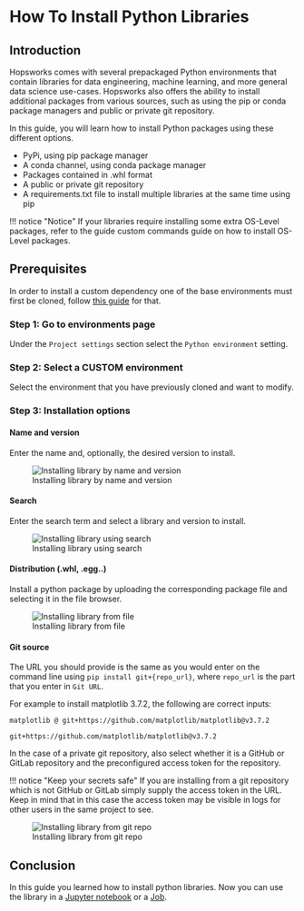 # How To Install Python Libraries

## Introduction

Hopsworks comes with several prepackaged Python environments that contain libraries for data engineering, machine learning, and more general data science use-cases. Hopsworks also offers the ability to install additional packages from various sources, such as using the pip or conda package managers and public or private git repository.

In this guide, you will learn how to install Python packages using these different options.

* PyPi, using pip package manager
* A conda channel, using conda package manager
* Packages contained in .whl format
* A public or private git repository
* A requirements.txt file to install multiple libraries at the same time using pip

!!! notice "Notice"
    If your libraries require installing some extra OS-Level packages, refer to the guide custom commands guide on how to install OS-Level packages.


## Prerequisites

In order to install a custom dependency one of the base environments must first be cloned, follow [this guide](python_env_clone.md) for that.

### Step 1: Go to environments page

Under the `Project settings` section select the `Python environment` setting.

### Step 2: Select a CUSTOM environment

Select the environment that you have previously cloned and want to modify.

### Step 3: Installation options

#### Name and version

Enter the name and, optionally, the desired version to install.

<p align="center">
  <figure>
    <img src="../../../../assets/images/guides/python/install_name_version.gif" alt="Installing library by name and version">
    <figcaption>Installing library by name and version</figcaption>
  </figure>
</p>

#### Search

Enter the search term and select a library and version to install.

<p align="center">
  <figure>
    <img src="../../../../assets/images/guides/python/install_search.gif" alt="Installing library using search">
    <figcaption>Installing library using search</figcaption>
  </figure>
</p>

#### Distribution (.whl, .egg..)

Install a python package by uploading the corresponding package file and selecting it in the file browser.

<p align="center">
  <figure>
    <img src="../../../../assets/images/guides/python/install_dep.gif" alt="Installing library from file">
    <figcaption>Installing library from file</figcaption>
  </figure>
</p>

#### Git source

The URL you should provide is the same as you would enter on the command line using `pip install git+{repo_url}`, where `repo_url` is the part that you enter in `Git URL`.

For example to install matplotlib 3.7.2, the following are correct inputs:

`matplotlib @ git+https://github.com/matplotlib/matplotlib@v3.7.2`

`git+https://github.com/matplotlib/matplotlib@v3.7.2`

In the case of a private git repository, also select whether it is a GitHub or GitLab repository and the preconfigured access token for the repository.

!!! notice "Keep your secrets safe"
    If you are installing from a git repository which is not GitHub or GitLab simply supply the access token in the URL. Keep in mind that in this case the access token may be visible in logs for other users in the same project to see.

<p align="center">
  <figure>
    <img src="../../../../assets/images/guides/python/install_git.gif" alt="Installing library from git repo">
    <figcaption>Installing library from git repo</figcaption>
  </figure>
</p>


## Conclusion

In this guide you learned how to install python libraries. Now you can use the library in a [Jupyter notebook](../jupyter/python_notebook.md) or a [Job](../jobs/python_job.md).
